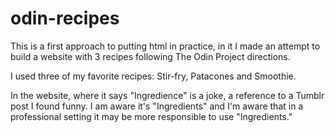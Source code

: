 # odin-recipes
This is a first approach to putting html in practice, 
in it I made an attempt to build a website with 3 recipes
following The Odin Project directions.

I used three of my favorite recipes: Stir-fry, Patacones and Smoothie.

In the website, where it says "Ingredience" is a joke, a reference to a 
Tumblr post I found funny. I am aware it's "Ingredients" and I'm aware 
that in a professional setting it may be more responsible to use
"Ingredients."
